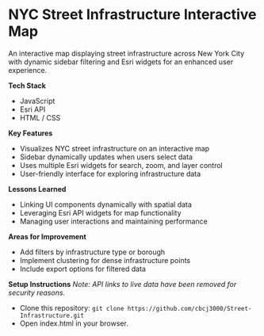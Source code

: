 # NYC Street Infrastructure Interactive Map
An interactive map displaying street infrastructure across New York City with dynamic sidebar filtering and Esri widgets for an enhanced user experience.

**Tech Stack**
- JavaScript
- Esri API
- HTML / CSS

**Key Features**
- Visualizes NYC street infrastructure on an interactive map
- Sidebar dynamically updates when users select data
- Uses multiple Esri widgets for search, zoom, and layer control
- User-friendly interface for exploring infrastructure data

**Lessons Learned**
- Linking UI components dynamically with spatial data
- Leveraging Esri API widgets for map functionality
- Managing user interactions and maintaining performance

**Areas for Improvement**
- Add filters by infrastructure type or borough
- Implement clustering for dense infrastructure points
- Include export options for filtered data

**Setup Instructions**
*Note: API links to live data have been removed for security reasons.*

- Clone this repository:
```git clone https://github.com/cbcj3000/Street-Infrastructure.git```
- Open index.html in your browser.
